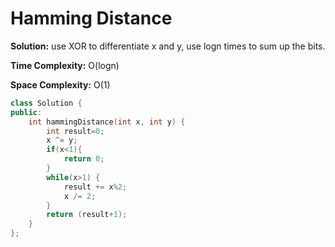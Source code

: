 
# Hamming Distance
**Solution:** use XOR to differentiate x and y, use logn times to sum up the bits.

**Time Complexity:** O(logn)

**Space Complexity:** O(1)


```cpp
class Solution {
public:
    int hammingDistance(int x, int y) {
        int result=0;
        x ^= y;
        if(x<1){
            return 0;
        }
        while(x>1) {
            result += x%2;
            x /= 2;
        }
        return (result+1);
    }
};
```

